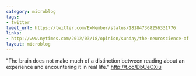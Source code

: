 ```yaml
---
category: microblog
tags:
- twitter
tweet_url: https://twitter.com/ExMember/status/181847368256331776
links:
- http://www.nytimes.com/2012/03/18/opinion/sunday/the-neuroscience-of-your-brain-on-fiction.html?pagewanted=all
layout: microblog
---
```

"The brain does not make much of a distinction between reading about an experience and encountering it in real life."
http://t.co/DbUeOXiu
